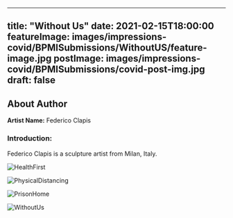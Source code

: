 
---
title: "Without Us"
date: 2021-02-15T18:00:00
featureImage: images/impressions-covid/BPMISubmissions/WithoutUS/feature-image.jpg
postImage: images/impressions-covid/BPMISubmissions/covid-post-img.jpg
draft: false
---

## About Author

**Artist Name:** Federico Clapis

### Introduction:
Federico Clapis is a sculpture artist from Milan, Italy.



![HealthFirst](../../images/impressions-covid/BPMISubmissions/WithoutUS/HealthFirst.JPG)

![PhysicalDistancing](../../images/impressions-covid/BPMISubmissions/WithoutUS/PhysicalDistancing.jpg)

![PrisonHome](../../images/impressions-covid/BPMISubmissions/WithoutUS/PrisonHome.jpg)

![WithoutUs](../../images/impressions-covid/BPMISubmissions/WithoutUS/WithoutUs.jpg)
